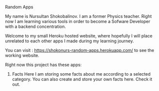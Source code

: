 Random Apps

My name is Nursultan Shokobalinov. I am a former Physics teacher.
Right now I am learning various tools in order to become a Sofware Developer with a backend concentration.

Welcome to my small Heroku hosted website, where hopefully I will place
unrelated to each other apps I made during my learning journey.

You can visit : https://shokonurs-random-apps.herokuapp.com/ to see the working website.

Right now this project has these apps: 

1) Facts
Here I am storing some facts about me according to a selected category. 
You can also create and store your own facts here. Check it out. 